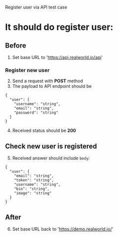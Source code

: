 Register user via API test case

# It should do register user:

## Before

1. Set base URL to 'https://api.realworld.io/api'

### Register new user

2. Send a request with **POST** method 
3. The payload to API endpoint should be 
```
{
  "user": {
    "username": "string",
    "email": "string",
    "password": "string"
  }
}
```
4. Received status should be **200**

## Check new user is registered

5. Received answer should include `body`:
```
{
  "user": {
    "email": "string",
    "token": "string",
    "username": "string",
    "bio": "string",
    "image": "string"
  }
}
```
## After

6. Set base URL back to 'https://demo.realworld.io/'